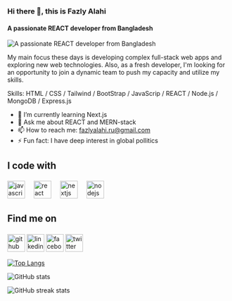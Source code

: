 ### Hi there 👋, this is Fazly  Alahi
#### A passionate REACT developer from Bangladesh
![A passionate REACT developer from Bangladesh](https://i.ibb.co/J5VcFcp/Welcome-to-Fazly-Alahi-s-Git-Hub-profile-1.png)

My main focus these days is developing complex full-stack web apps and exploring new web technologies. Also, as a fresh developer, I'm looking for an opportunity to join a dynamic team to push my capacity and utilize my skills.

Skills: HTML / CSS / Tailwind / BootStrap / JavaScrip / REACT / Node.js / MongoDB / Express.js

- 🌱 I’m currently learning Next.js 
- 💬 Ask me about REACT and MERN-stack  
- 📫 How to reach me: fazlyalahi.ru@gmail.com 
- ⚡ Fun fact: I have deep interest in global pollitics 

###

<h2 align="left">I code with</h2>

###

<div align="left">
  <img src="https://cdn.jsdelivr.net/gh/devicons/devicon/icons/javascript/javascript-original.svg" height="40" alt="javascript logo"  />
  <img width="12" />

  <img src="https://cdn.jsdelivr.net/gh/devicons/devicon/icons/react/react-original.svg" height="40" alt="react logo"  />
  <img width="12" />
  <img src="https://cdn.jsdelivr.net/gh/devicons/devicon/icons/nextjs/nextjs-original.svg" height="40" alt="nextjs logo"  />
  <img width="12" />

  <img src="https://cdn.jsdelivr.net/gh/devicons/devicon/icons/nodejs/nodejs-original.svg" height="40" alt="nodejs logo"  />
  <img width="12" />


###

<h2 align="left">Find me on</h2>

###

[<img src='https://cdn.jsdelivr.net/npm/simple-icons@3.0.1/icons/github.svg' alt='github' height='40'>](https://github.com/fazlyalahiru)  [<img src='https://cdn.jsdelivr.net/npm/simple-icons@3.0.1/icons/linkedin.svg' alt='linkedin' height='40'>](https://www.linkedin.com/in/fazlyalahiru/)  [<img src='https://cdn.jsdelivr.net/npm/simple-icons@3.0.1/icons/facebook.svg' alt='facebook' height='40'>](https://www.facebook.com/fazlyalahiru)  [<img src='https://cdn.jsdelivr.net/npm/simple-icons@3.0.1/icons/twitter.svg' alt='twitter' height='40'>](https://twitter.com/fazlyalahiru)  

[![Top Langs](https://github-readme-stats.vercel.app/api/top-langs/?username=fazlyalahiru)](https://github.com/anuraghazra/github-readme-stats)

![GitHub stats](https://github-readme-stats.vercel.app/api?username=fazlyalahiru&show_icons=true&count_private=true)  

![GitHub streak stats](https://streak-stats.demolab.com/?user=fazlyalahiru)  

